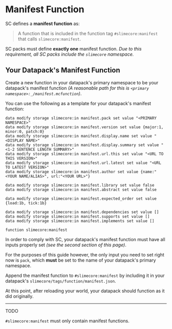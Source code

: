# Manifest Function

SC defines a **manifest function** as:
> A function that is included in the function tag `#slimecore:manifest` that calls `slimecore:manifest`.

SC packs must define **exactly one** manifest function. *Due to this requirement, all SC packs include the `slimecore` namespace.*

## Your Datapack's Manifest Function
Create a new function in your datapack's primary namespace to be your datapack's manifest function *(A reasonable path for this is `<primary namespace>:_/manifest.mcfunction`)*.

You can use the following as a template for your datapack's manifest function:
```mcfunction
data modify storage slimecore:in manifest.pack set value "<PRIMARY NAMESPACE>"
data modify storage slimecore:in manifest.version set value {major:1, minor:0, patch:0}
data modify storage slimecore:in manifest.display.name set value "<DISPLAY NAME>"
data modify storage slimecore:in manifest.display.summary set value "<1-2 SENTENCE LENGTH SUMMARY>"
data modify storage slimecore:in manifest.url.this set value "<URL TO THIS VERSION>"
data modify storage slimecore:in manifest.url.latest set value "<URL TO LATEST VERSION>"
data modify storage slimecore:in manifest.author set value {name:"<YOUR NAME/ALIAS>", url:"<YOUR URL>"}

data modify storage slimecore:in manifest.library set value false
data modify storage slimecore:in manifest.abstract set value false

data modify storage slimecore:in manifest.expected_order set value {load:1b, tick:1b}

data modify storage slimecore:in manifest.dependencies set value []
data modify storage slimecore:in manifest.supports set value []
data modify storage slimecore:in manifest.implements set value []

function slimecore:manifest
```

In order to comply with SC, your datapack's manifest function must have all inputs properly set *(see the second section of this page)*.

For the purposes of this guide however, the only input you need to set right now is `pack`, which **must** be set to the name of your datapack's primary namespace.

Append the manifest function to `#slimecore:manifest` by including it in your datapack's `slimecore/tags/function/manifest.json`.

At this point, after reloading your world, your datapack should function as it did originally.

---

TODO

`#slimecore:manifest` must only contain manifest functions.
